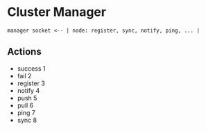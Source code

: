 # Cluster Manager
~~~
manager socket <-- | node: register, sync, notify, ping, ... | 
~~~

## Actions
* success 1
* fail 2
* register 3
* notify 4
* push 5
* pull 6
* ping 7
* sync 8